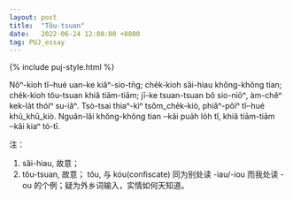 ```yaml
---
layout: post
title:  "Tŏu-tsuan"
date:   2022-06-24 12:00:00 +0800
tag: PUJ_essay
---
```


{% include puj-style.html %}

Nŏⁿ-kioh tĭ╌hué uan-ke kiâⁿ-sio-tn̄g;
che̍k-kioh sȁi-hiau khŏng-khŏng tian;
che̍k-kioh tŏu-tsuan khiă tiām-tiām;
jī-ke tsuan-tsuan bô sio-niōⁿ, àm-chĕⁿ kek-la̍t thóiⁿ su-iâⁿ.
Tsò-tsai thiaⁿ-kìⁿ tsŏm_che̍k-kiò, phiâⁿ-pôiⁿ tĭ╌hué khŭ_khŭ_kiò.
Nguân-lâi khŏng-khŏng tian ╌kâi pua̍h lo̍h tî, khiă tiām-tiām ╌kâi kiaⁿ tó-tī.

注：
1. sȁi-hiau, 故意；
2. tŏu-tsuan, 故意； tŏu, 与 kóu(confiscate) 同为别处读 -iau/-iou 而我处读 -ou 的个例；疑为外乡词输入，实情如何天知道。